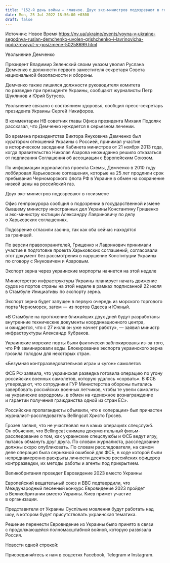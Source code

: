 ```yaml
---
title: "152-й день войны — главное. Двух экс-министров подозревают в госизмене, Демченко уволен из СНБО, экспорт зерна по морю начнут на этой неделе"
date: Mon, 25 Jul 2022 18:56:00 +0300
draft: false
---
```

Источник: Новое Время https://nv.ua/ukraine/events/voyna-v-ukraine-segodnya-ruslan-demchenko-uvolen-grishchenko-i-lavrinovicha-podozrevayut-v-gosizmene-50258699.html


Увольнение Демченко

Президент Владимир Зеленский своим указом уволил Руслана Демченко с должности первого заместителя секретаря Совета национальной безопасности и обороны.

Демченко также лишился должности руководителя комитета по разведке при президенте Украины, сообщают журналисты Петр Шуклинов и Юрий Бутусов.

Увольнение связано с состоянием здоровья, сообщил пресс-секретарь президента Украины Сергей Никифоров.

В комментарии НВ советник главы Офиса президента Михаил Подоляк рассказал, что Демченко нуждается в серьезном лечении.

Во времена президентства Виктора Януковича Демченко был куратором отношений Украины с Россией, принимал участие в историческом заседании Кабинета министров от 21 ноября 2013 года, когда правительство Николая Азарова неожиданно решило отказаться от подписания Соглашения об ассоциации с Европейским Союзом.

По информации журналистов проекта Схемы, Демченко в 2010 году лоббировал Харьковские соглашения, которые на 25 лет продлили срок пребывания Черноморского флота РФ в Украине в обмен на сохранение низкой цены на российский газ.

Двух экс-министров подозревают в госизмене

Офис генпрокурора сообщил о подозрении в государственной измене бывшему министру иностранных дел Украины Константину Грищенко и экс-министру юстиции Александру Лавриновичу по делу о Харьковских соглашениях.

Подозрение огласили заочно, так как оба сейчас находятся за границей.

По версии правоохранителей, Грищенко и Лавринович принимали участие в подготовке проекта Харьковских соглашений, согласовали этот документ без рассмотрения в нарушение Конституции Украины по сговору с Януковичем и Азаровым.

Экспорт зерна через украинские морпорты начнется на этой неделе

Министерство инфраструктуры Украины планирует начать движение судов из портов страны на этой неделе в рамках подписанной 22 июля в Стамбуле Инициативы по экспорту зерна.

Экспорт зерна будет запущен в первую очередь из морского торгового порта Черноморск, затем — из портов Одесса и Южный.

«В Стамбуле на протяжение ближайших двух дней будут разработаны внутренние технические документы координационного центра, и ожидается, что с 27 июля он уже начнет работу», — заявил министр инфраструктуры Александр Кубраков.

Украинские морские порты были фактически заблокированы из-за того, что РФ заминировали воды. Блокирование экспорта украинского зерна грозила голодом для некоторых стран.

«Безумная контрразведовательная игра» и «угон» самолетов

ФСБ РФ заявила, что украинская разведка готовила операцию по угону российских военных самолетов, которую удалось «сорвать». В ФСБ утверждают, что сотрудники ГУР Министерства обороны пытались завербовать российских военных летчиков, чтобы те увели самолеты на украинские аэродромы, в обмен на «денежное вознаграждение и гарантии получения гражданства одной из стран ЕС».

Российские пропагандисты объявили, что к «операции» был причастен журналист-расследователь Bellingcat Христо Грозев.

Грозев заявил, что не участвовал ни в каких операциях спецслужб. Он объяснил, что Bellingcat снимала документальный фильм-расследование о том, как украинские спецслужбы и ФСБ ведут игру, пытаясь обмануть друг друга. По словам журналиста, расследование должны скоро опубликовать. По словам расследователя, на самом деле операция была серьезной ошибкой для ФСБ, в ходе которой были непреднамеренно раскрыты личности десятков российских офицеров контрразведки, их методы работы и агенты под прикрытием.



Великобритания проведет Евровидение 2023 вместо Украины

Европейский вещательный союз и BBC подтвердили, что Международный песенный конкурс Евровидение 2023 пройдет в Великобритании вместо Украины. Киев примет участие в организации.

Представители от Украины Суспільне мовлення будут работать над шоу, в котором будет присутствовать украинская тематика.

Решение перенести Евровидение из Украины было принято в связи с продолжающейся полномасштабной войной, которую развязала Россия.

Новости одной строкой:

Присоединяйтесь к нам в соцсетях Facebook, Telegram и Instagram.
